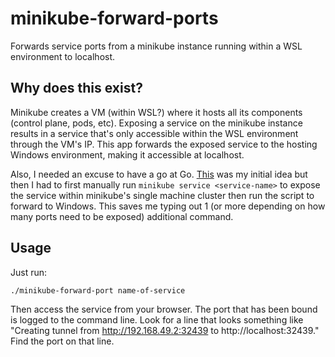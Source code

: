 # minikube-forward-ports

Forwards service ports from a minikube instance running within a WSL environment
to localhost.

## Why does this exist?

Minikube creates a VM (within WSL?) where it hosts all its components (control plane,
pods, etc). Exposing a service on the minikube instance results in a service that's
only accessible within the WSL environment through the VM's IP. This app forwards
the exposed service to the hosting Windows environment, making it accessible at
localhost.

Also, I needed an excuse to have a go at Go.
[This](https://gist.github.com/kwalter94/bd5235da7a61bf84f6a0cbf7fde9cbe9) was my
initial idea but then I had to first manually run `minikube service <service-name>`
to expose the service within minikube's single machine cluster then run the script to
forward to Windows. This saves me typing out 1 (or more depending on how many ports
need to be exposed) additional command.

## Usage

Just run:

```sh
./minikube-forward-port name-of-service
```

Then access the service from your browser. The port that has been bound is logged
to the command line. Look for a line that looks something like
"Creating tunnel from http://192.168.49.2:32439 to http://localhost:32439." Find
the port on that line.

